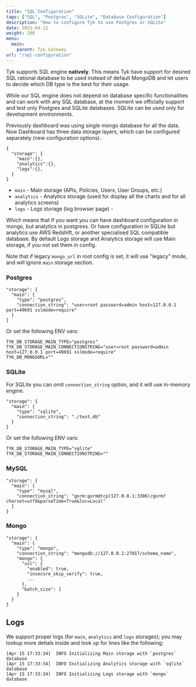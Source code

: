 ```yaml
---
title: "SQL Configuration"
tags: ["SQL", "Postgres", "SQLite", "Database Configuration"]
description: "How to configure Tyk to use Postgres or SQLite"
date: 2021-04-12
weight: 200
menu:
  main:
    parent: Tyk Gateway
url: "/sql-configuration"
---
```


Tyk supports SQL engine **natively**. This means Tyk have support for desired SQL rational database to be used instead of default MongoDB and let users to decide which DB type is the best for their usage.

While our SQL engine does not depend on database specific functionalities and can work with any SQL database, at the moment we officially support and test only Postgres and SQLite databases. SQLite can be used only for development environments.

Previously dashboard was using single mongo database for all the data.
Now Dashboard has three data storage layers, which can be configured separately (new configuration options).

```
{
  "storage": {
    "main":{},
    "analytics":{},
    "logs":{},
  }
}
```

- `main` - Main storage (APIs, Policies, Users, User Groups, etc.)
- `analytics` - Analytics storage (used for display all the charts and for all analytics screens)
- `logs` - Logs storage (log browser page) -

Which means that if you want you can have dashboard configuration in mongo, but analytics in postgress.
Or have configuration in SQLite but analytics use AWS Redshift, or another specialised SQL compatible database.
By default Logs storage and Analytics storage will use Main storage, if you not set them in config.

Note that if legacy `mongo_url` in root config is set, it will use "legacy" mode, and will ignore `main` storage section.

### Postgres

```
"storage": {
  "main": {
    "type": "postgres",
    "connection_string": "user=root password=admin host=127.0.0.1 port=49691 sslmode=require"
  }
}
```

Or set the following ENV vars:

```
TYK_DB_STORAGE_MAIN_TYPE="postgres"
TYK_DB_STORAGE_MAIN_CONNECTIONSTRING="user=root password=admin host=127.0.0.1 port=49691 sslmode=require"
TYK_DB_MONGOURL=""
```

### SQLite

For SQLite you can omit `connection_string` option, and it will use in-memory engine.

```
"storage": {
  "main": {
    "type": "sqlite",
    "connection_string": "./test.db"
  }
}
```

Or set the following ENV vars:

```
TYK_DB_STORAGE_MAIN_TYPE="sqlite" TYK_DB_STORAGE_MAIN_CONNECTIONSTRING=""
```

### MySQL

```
"storage": {
  "main": {
    "type": "mysql",
    "connection_string": "gorm:gorm@tcp(127.0.0.1:3306)/gorm?charset=utf8&parseTime=True&loc=Local"
  }
}
```

### Mongo

```
"storage": {
  "main": {
    "type": "mongo",
    "connection_string": "mongodb://127.0.0.1:27017/schema_name",
    "mongo": {
      "ssl": {
        "enabled": true,
        "insecure_skip_verify": true,
        ...
      },
      "batch_size": 1
    }
  }
}
```

## Logs

We support proper logs (for `main`, `analytics` and `logs` storages); you may lookup more detials inside and look up for lines like the following:

```
[Apr 15 17:33:34]  INFO Initializing Main storage with `postgres` database
[Apr 15 17:33:34]  INFO Initializing Analytics storage with `sqlite` database
[Apr 15 17:33:34]  INFO Initializing Logs storage with `mongo` database
```

